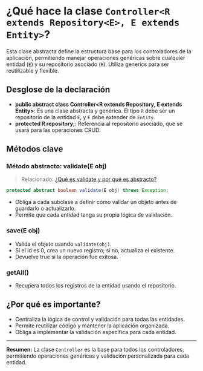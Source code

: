# ¿Qué hace la clase `Controller<R extends Repository<E>, E extends Entity>`?

Esta clase abstracta define la estructura base para los controladores de la aplicación, permitiendo manejar operaciones genéricas sobre cualquier entidad (`E`) y su repositorio asociado (`R`). Utiliza generics para ser reutilizable y flexible.

## Desglose de la declaración
- **public abstract class Controller<R extends Repository<E>, E extends Entity>**: Es una clase abstracta y genérica. El tipo `R` debe ser un repositorio de la entidad `E`, y `E` debe extender de `Entity`.
- **protected R repository;**: Referencia al repositorio asociado, que se usará para las operaciones CRUD.

## Métodos clave

### Método abstracto: validate(E obj)
> Relacionado: [¿Qué es validate y por qué es abstracto?](ABSTRACTS/ValidateMetodoExplicacion.md)
```java
protected abstract boolean validate(E obj) throws Exception;
```
- Obliga a cada subclase a definir cómo validar un objeto antes de guardarlo o actualizarlo.
- Permite que cada entidad tenga su propia lógica de validación.

### save(E obj)
- Valida el objeto usando `validate(obj)`.
- Si el id es 0, crea un nuevo registro; si no, actualiza el existente.
- Devuelve true si la operación fue exitosa.

### getAll()
- Recupera todos los registros de la entidad usando el repositorio.

## ¿Por qué es importante?
- Centraliza la lógica de control y validación para todas las entidades.
- Permite reutilizar código y mantener la aplicación organizada.
- Obliga a implementar la validación específica para cada entidad.

---

**Resumen:**
La clase `Controller` es la base para todos los controladores, permitiendo operaciones genéricas y validación personalizada para cada entidad.
